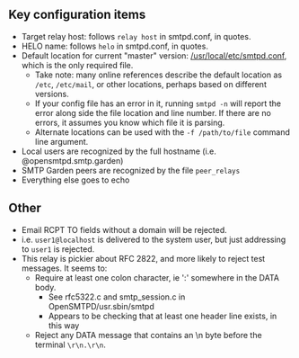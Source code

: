 ## Key configuration items

- Target relay host: follows `relay host` in smtpd.conf, in quotes.
- HELO name: follows `helo` in smtpd.conf, in quotes.
- Default location for current "master" version: [/usr/local/etc/smtpd.conf](smtpd.conf), which is the only required file.
  - Take note: many online references describe the default location as `/etc`, `/etc/mail`, or other locations, perhaps based on different versions.
  - If your config file has an error in it, running `smtpd -n` will report the error along side the file location and line number.  If there are no errors, it assumes you know which file it is parsing. 
  - Alternate locations can be used with the `-f /path/to/file` command line argument.
- Local users are recognized by the full hostname (i.e. @opensmtpd.smtp.garden)
- SMTP Garden peers are recognized by the file `peer_relays`
- Everything else goes to echo

## Other
- Email RCPT TO fields without a domain will be rejected.
- i.e. `user1@localhost` is delivered to the system user, but just addressing to `user1` is rejected.
- This relay is pickier about RFC 2822, and more likely to reject test messages.  It seems to:
  - Require at least one colon character, ie ':' somewhere in the DATA body.
    - See rfc5322.c and smtp_session.c in OpenSMTPD/usr.sbin/smtpd
    - Appears to be checking that at least one header line exists, in this way
  - Reject any DATA message that contains an \n byte before the terminal `\r\n.\r\n`.
